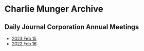 # Charlie Munger Archive

## Daily Journal Corporation Annual Meetings

* [2023 Feb 15](https://www.youtube.com/live/9VVPO3KWj3A?si=tGc6tupvQ4xzDbtg)
* [2022 Feb 16](https://www.youtube.com/live/8RxLj9OVqLo?si=uGWFJWflIucbDkT9&t=1487)
